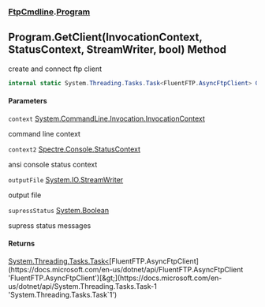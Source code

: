 ### [FtpCmdline](FtpCmdline.md 'FtpCmdline').[Program](Program.md 'FtpCmdline.Program')

## Program.GetClient(InvocationContext, StatusContext, StreamWriter, bool) Method

create and connect ftp client

```csharp
internal static System.Threading.Tasks.Task<FluentFTP.AsyncFtpClient> GetClient(System.CommandLine.Invocation.InvocationContext context, Spectre.Console.StatusContext context2, System.IO.StreamWriter? outputFile, bool supressStatus=false);
```
#### Parameters

<a name='FtpCmdline.Program.GetClient(System.CommandLine.Invocation.InvocationContext,Spectre.Console.StatusContext,System.IO.StreamWriter,bool).context'></a>

`context` [System.CommandLine.Invocation.InvocationContext](https://docs.microsoft.com/en-us/dotnet/api/System.CommandLine.Invocation.InvocationContext 'System.CommandLine.Invocation.InvocationContext')

command line context

<a name='FtpCmdline.Program.GetClient(System.CommandLine.Invocation.InvocationContext,Spectre.Console.StatusContext,System.IO.StreamWriter,bool).context2'></a>

`context2` [Spectre.Console.StatusContext](https://docs.microsoft.com/en-us/dotnet/api/Spectre.Console.StatusContext 'Spectre.Console.StatusContext')

ansi console status context

<a name='FtpCmdline.Program.GetClient(System.CommandLine.Invocation.InvocationContext,Spectre.Console.StatusContext,System.IO.StreamWriter,bool).outputFile'></a>

`outputFile` [System.IO.StreamWriter](https://docs.microsoft.com/en-us/dotnet/api/System.IO.StreamWriter 'System.IO.StreamWriter')

output file

<a name='FtpCmdline.Program.GetClient(System.CommandLine.Invocation.InvocationContext,Spectre.Console.StatusContext,System.IO.StreamWriter,bool).supressStatus'></a>

`supressStatus` [System.Boolean](https://docs.microsoft.com/en-us/dotnet/api/System.Boolean 'System.Boolean')

supress status messages

#### Returns
[System.Threading.Tasks.Task&lt;](https://docs.microsoft.com/en-us/dotnet/api/System.Threading.Tasks.Task-1 'System.Threading.Tasks.Task`1')[FluentFTP.AsyncFtpClient](https://docs.microsoft.com/en-us/dotnet/api/FluentFTP.AsyncFtpClient 'FluentFTP.AsyncFtpClient')[&gt;](https://docs.microsoft.com/en-us/dotnet/api/System.Threading.Tasks.Task-1 'System.Threading.Tasks.Task`1')